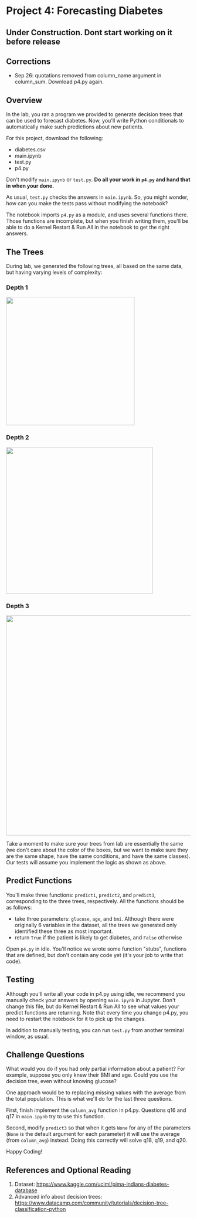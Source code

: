# Project 4: Forecasting Diabetes
## Under Construction. Dont start working on it before release


## Corrections
* Sep 26: quotations removed from column_name argument in column_sum. Download p4.py again.

## Overview

In the lab, you ran a program we provided to generate decision trees that can be used to forecast diabetes.  Now, you'll write Python conditionals to automatically make such predictions about new patients.

For this project, download the following:
* diabetes.csv
* main.ipynb
* test.py
* p4.py

Don't modify `main.ipynb` or `test.py`.  **Do all your work in `p4.py` and hand that in when your done.**

As usual, `test.py` checks the answers in `main.ipynb`.  So, you might wonder, how can you make the tests pass without modifying the notebook?

The notebook imports `p4.py` as a module, and uses several functions there.  Those functions are incomplete, but when you finish writing them, you'll be able to do a Kernel Restart & Run All in the notebook to get the right answers.

## The Trees

During lab, we generated the following trees, all based on the same data, but having varying levels of complexity:

### Depth 1

<img src="diabetes-1.png" width="350">

### Depth 2

<img src="diabetes-2.png" width="400">

### Depth 3

<img src="diabetes-3.png" width="600">

Take a moment to make sure your trees from lab are essentially the same (we don't care about the color of the boxes, but we want to make sure they are the same shape, have the same conditions, and have the same classes).  Our tests will assume you implement the logic as shown as above.

## Predict Functions

You'll make three functions: `predict1`, `predict2`, and `predict3`, corresponding to the three trees, respectively.  All the functions should be as follows:

* take three parameters: `glucose`, `age`, and `bmi`.  Although there were originally 6 variables in the dataset, all the trees we generated only identified these three as most important.
* return `True` if the patient is likely to get diabetes, and `False` otherwise

Open `p4.py` in idle.  You'll notice we wrote some function "stubs", functions that are defined, but don't contain any code yet (it's your job to write that code).

## Testing

Although you'll write all your code in p4.py using idle, we recommend you manually check your answers by opening `main.ipynb` in Jupyter.  Don't change this file, but do Kernel Restart & Run All to see what values your predict functions are returning.  Note that every time you change p4.py, you need to restart the notebook for it to pick up the changes.

In addition to manually testing, you can run `test.py` from another terminal window, as usual.

## Challenge Questions

What would you do if you had only partial information about a patient?  For example, suppose you only knew their BMI and age.  Could you use the decision tree, even without knowing glucose?

One approach would be to replacing missing values with the average from the total population.  This is what we'll do for the last three questions.

First, finish implement the `column_avg` function in p4.py.  Questions q16 and q17 in `main.ipynb` try to use this function.

Second, modify `predict3` so that when it gets `None` for any of the parameters (`None` is the default argument for each parameter) it will use the average (from `column_avg`) instead.  Doing this correctly will solve q18, q19, and q20.

Happy Coding!


## References and Optional Reading

1. Dataset: https://www.kaggle.com/uciml/pima-indians-diabetes-database
2. Advanced info about decision trees: https://www.datacamp.com/community/tutorials/decision-tree-classification-python
